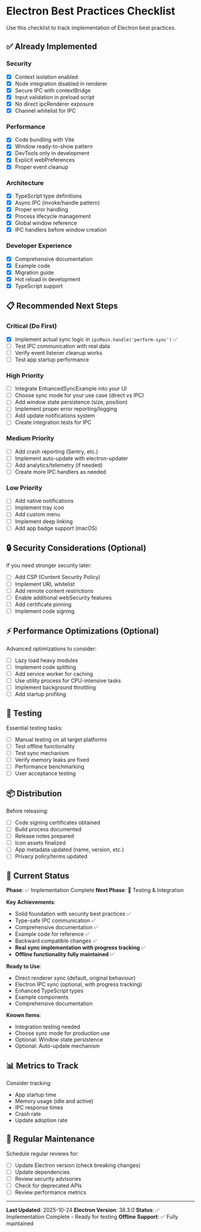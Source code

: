 # Electron Best Practices Checklist

Use this checklist to track implementation of Electron best practices.

## ✅ Already Implemented

### Security
- [x] Context isolation enabled
- [x] Node integration disabled in renderer
- [x] Secure IPC with contextBridge
- [x] Input validation in preload script
- [x] No direct ipcRenderer exposure
- [x] Channel whitelist for IPC

### Performance
- [x] Code bundling with Vite
- [x] Window ready-to-show pattern
- [x] DevTools only in development
- [x] Explicit webPreferences
- [x] Proper event cleanup

### Architecture
- [x] TypeScript type definitions
- [x] Async IPC (invoke/handle pattern)
- [x] Proper error handling
- [x] Process lifecycle management
- [x] Global window reference
- [x] IPC handlers before window creation

### Developer Experience
- [x] Comprehensive documentation
- [x] Example code
- [x] Migration guide
- [x] Hot reload in development
- [x] TypeScript support

## 📋 Recommended Next Steps

### Critical (Do First)
- [x] Implement actual sync logic in `ipcMain.handle('perform-sync')` ✅
- [ ] Test IPC communication with real data
- [ ] Verify event listener cleanup works
- [ ] Test app startup performance

### High Priority
- [ ] Integrate EnhancedSyncExample into your UI
- [ ] Choose sync mode for your use case (direct vs IPC)
- [ ] Add window state persistence (size, position)
- [ ] Implement proper error reporting/logging
- [ ] Add update notifications system
- [ ] Create integration tests for IPC

### Medium Priority
- [ ] Add crash reporting (Sentry, etc.)
- [ ] Implement auto-update with electron-updater
- [ ] Add analytics/telemetry (if needed)
- [ ] Create more IPC handlers as needed

### Low Priority
- [ ] Add native notifications
- [ ] Implement tray icon
- [ ] Add custom menu
- [ ] Implement deep linking
- [ ] Add app badge support (macOS)

## 🔒 Security Considerations (Optional)

If you need stronger security later:
- [ ] Add CSP (Content Security Policy)
- [ ] Implement URL whitelist
- [ ] Add remote content restrictions
- [ ] Enable additional webSecurity features
- [ ] Add certificate pinning
- [ ] Implement code signing

## ⚡ Performance Optimizations (Optional)

Advanced optimizations to consider:
- [ ] Lazy load heavy modules
- [ ] Implement code splitting
- [ ] Add service worker for caching
- [ ] Use utility process for CPU-intensive tasks
- [ ] Implement background throttling
- [ ] Add startup profiling

## 🧪 Testing

Essential testing tasks:
- [ ] Manual testing on all target platforms
- [ ] Test offline functionality
- [ ] Test sync mechanism
- [ ] Verify memory leaks are fixed
- [ ] Performance benchmarking
- [ ] User acceptance testing

## 📦 Distribution

Before releasing:
- [ ] Code signing certificates obtained
- [ ] Build process documented
- [ ] Release notes prepared
- [ ] Icon assets finalized
- [ ] App metadata updated (name, version, etc.)
- [ ] Privacy policy/terms updated

## 🎯 Current Status

**Phase**: ✅ Implementation Complete
**Next Phase**: 🧪 Testing & Integration

**Key Achievements**:
- Solid foundation with security best practices ✅
- Type-safe IPC communication ✅
- Comprehensive documentation ✅
- Example code for reference ✅
- Backward compatible changes ✅
- **Real sync implementation with progress tracking** ✅
- **Offline functionality fully maintained** ✅

**Ready to Use**:
- Direct renderer sync (default, original behaviour)
- Electron IPC sync (optional, with progress tracking)
- Enhanced TypeScript types
- Example components
- Comprehensive documentation

**Known Items**:
- Integration testing needed
- Choose sync mode for production use
- Optional: Window state persistence
- Optional: Auto-update mechanism

## 📊 Metrics to Track

Consider tracking:
- App startup time
- Memory usage (idle and active)
- IPC response times
- Crash rate
- Update adoption rate

## 🔄 Regular Maintenance

Schedule regular reviews for:
- [ ] Update Electron version (check breaking changes)
- [ ] Update dependencies
- [ ] Review security advisories
- [ ] Check for deprecated APIs
- [ ] Review performance metrics

---

**Last Updated**: 2025-10-24
**Electron Version**: 38.3.0
**Status**: ✅ Implementation Complete - Ready for testing
**Offline Support**: ✅ Fully maintained
